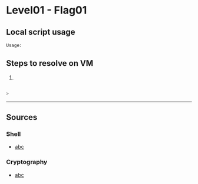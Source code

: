 # Level01 - Flag01

## Local script usage

```
Usage:
```

## Steps to resolve on VM

1.

```bash

>
```

---

## Sources

### Shell

- [abc](http://)

### Cryptography

- [abc](http://)
